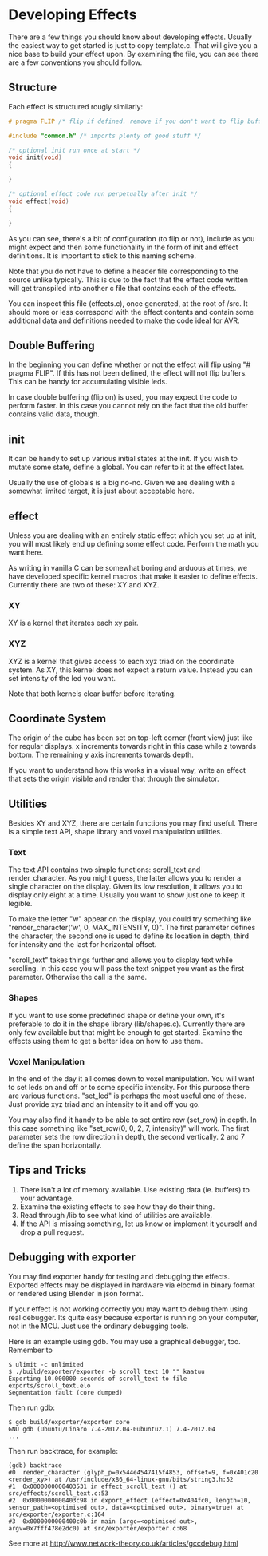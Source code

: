 # Developing Effects

There are a few things you should know about developing effects. Usually the
easiest way to get started is just to copy template.c. That will give you a
nice base to build your effect upon. By examining the file, you can see there
are a few conventions you should follow.

## Structure

Each effect is structured rougly similarly:

```c
# pragma FLIP /* flip if defined. remove if you don't want to flip buffers */

#include "common.h" /* imports plenty of good stuff */

/* optional init run once at start */
void init(void)
{

}

/* optional effect code run perpetually after init */
void effect(void)
{

}
```

As you can see, there's a bit of configuration (to flip or not), include as you
might expect and then some functionality in the form of init and effect
definitions. It is important to stick to this naming scheme.

Note that you do not have to define a header file corresponding to the source
unlike typically. This is due to the fact that the effect code written will
get transpiled into another c file that contains each of the effects.

You can inspect this file (effects.c), once generated, at the root of /src. It
should more or less correspond with the effect contents and contain some
additional data and definitions needed to make the code ideal for AVR.

## Double Buffering

In the beginning you can define whether or not the effect will flip using
"# pragma FLIP". If this has not been defined, the effect will not flip buffers.
This can be handy for accumulating visible leds.

In case double buffering (flip on) is used, you may expect the code to perform
faster. In this case you cannot rely on the fact that the old buffer contains
valid data, though.

## init

It can be handy to set up various initial states at the init. If you wish to
mutate some state, define a global. You can refer to it at the effect later.

Usually the use of globals is a big no-no. Given we are dealing with a somewhat
limited target, it is just about acceptable here.

## effect

Unless you are dealing with an entirely static effect which you set up at init,
you will most likely end up defining some effect code. Perform the math you
want here.

As writing in vanilla C can be somewhat boring and arduous at times, we have
developed specific kernel macros that make it easier to define effects.
Currently there are two of these: XY and XYZ.

### XY

XY is a kernel that iterates each xy pair.

### XYZ

XYZ is a kernel that gives access to each xyz triad on the coordinate
system. As XY, this kernel does not expect a return value. Instead you
can set intensity of the led you want.

Note that both kernels clear buffer before iterating.

## Coordinate System

The origin of the cube has been set on top-left corner (front view) just like
for regular displays. x increments towards right in this case while z towards
bottom. The remaining y axis increments towards depth.

If you want to understand how this works in a visual way, write an effect that
sets the origin visible and render that through the simulator.

## Utilities

Besides XY and XYZ, there are certain functions you may find useful.
There is a simple text API, shape library and voxel manipulation utilities.

### Text

The text API contains two simple functions: scroll_text and render_character.
As you might guess, the latter allows you to render a single character on the
display. Given its low resolution, it allows you to display only eight at a
time. Usually you want to show just one to keep it legible.

To make the letter "w" appear on the display, you could try something like
"render_character('w', 0, MAX_INTENSITY, 0)". The first parameter defines
the character, the second one is used to define its location in depth,
third for intensity and the last for horizontal offset.

"scroll_text" takes things further and allows you to display text while
scrolling. In this case you will pass the text snippet you want as the first
parameter. Otherwise the call is the same.

### Shapes

If you want to use some predefined shape or define your own, it's preferable
to do it in the shape library (lib/shapes.c). Currently there are only few
available but that might be enough to get started. Examine the effects using
them to get a better idea on how to use them.

### Voxel Manipulation

In the end of the day it all comes down to voxel manipulation. You will want to
set leds on and off or to some specific intensity. For this purpose there are
various functions. "set_led" is perhaps the most useful one of these. Just
provide xyz triad and an intensity to it and off you go.

You may also find it handy to be able to set entire row (set_row) in depth. In
this case something like "set_row(0, 0, 2, 7, intensity)" will work. The first
parameter sets the row direction in depth, the second vertically. 2 and 7
define the span horizontally.

## Tips and Tricks

1. There isn't a lot of memory available. Use existing data (ie. buffers) to
your advantage.
2. Examine the existing effects to see how they do their thing.
3. Read through /lib to see what kind of utilities are available.
4. If the API is missing something, let us know or implement it yourself and
drop a pull request.

## Debugging with exporter

You may find exporter handy for testing and debugging the
effects. Exported effects may be displayed in hardware via elocmd in
binary format or rendered using Blender in json format.

If your effect is not working correctly you may want to debug them using real debugger. Its quite easy because exporter is running on your computer, not in the MCU. Just use the ordinary debugging tools.

Here is an example using gdb. You may use a graphical debugger, too. Remember to 

    $ ulimit -c unlimited
    $ ./build/exporter/exporter -b scroll_text 10 "" kaatuu
    Exporting 10.000000 seconds of scroll_text to file exports/scroll_text.elo
    Segmentation fault (core dumped)

Then run gdb:

    $ gdb build/exporter/exporter core 
    GNU gdb (Ubuntu/Linaro 7.4-2012.04-0ubuntu2.1) 7.4-2012.04
    ...

Then run backtrace, for example:

    (gdb) backtrace 
    #0  render_character (glyph_p=0x544e4547415f4853, offset=9, f=0x401c20 <render_xy>) at /usr/include/x86_64-linux-gnu/bits/string3.h:52
    #1  0x0000000000403531 in effect_scroll_text () at src/effects/scroll_text.c:53
    #2  0x0000000000403c98 in export_effect (effect=0x404fc0, length=10, sensor_path=<optimised out>, data=<optimised out>, binary=true) at src/exporter/exporter.c:164
    #3  0x0000000000400c0b in main (argc=<optimised out>, argv=0x7fff478e2dc0) at src/exporter/exporter.c:68

See more at http://www.network-theory.co.uk/articles/gccdebug.html
